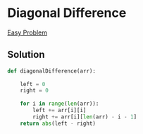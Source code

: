 # Diagonal Difference

[Easy Problem](https://www.hackerrank.com/challenges/diagonal-difference/problem)

## Solution

```python
def diagonalDifference(arr):
    
    left = 0
    right = 0
    
    for i in range(len(arr)):
        left += arr[i][i]
        right += arr[i][len(arr) - i - 1]
    return abs(left - right)
```  
